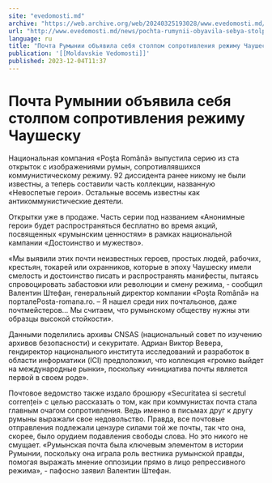 ```yaml
---
site: "evedomosti.md"
archive: "https://web.archive.org/web/20240325193028/www.evedomosti.md/news/pochta-rumynii-obyavila-sebya-stolpom-soprotivleniya-rezhimu"
url: "http://www.evedomosti.md/news/pochta-rumynii-obyavila-sebya-stolpom-soprotivleniya-rezhimu"
language: ru
title: "Почта Румынии объявила себя столпом сопротивления режиму Чаушеску"
publication: '[[Moldavskie Vedomosti]]'
published: 2023-12-04T11:37
---
```


# Почта Румынии объявила себя столпом сопротивления режиму Чаушеску

Национальная компания «Poşta Română» выпустила серию из ста открыток с изображениями румын, сопротивлявшихся коммунистическому режиму. 92 диссидента ранее никому не были известны, а теперь составили часть коллекции, названную «Невоспетые герои». Остальные восемь известны как антикоммунистические деятели.

Открытки уже в продаже. Часть серии под названием «Анонимные герои» будет распространяться бесплатно во время акций, посвященных «румынским ценностям» в рамках национальной кампании «Достоинство и мужество».

«Мы выявили этих почти неизвестных героев, простых людей, рабочих, крестьян, токарей или охранников, которые в эпоху Чаушеску имели смелость и достоинство писать и распространять манифесты, пытаясь спровоцировать забастовки или революции и смену режима, - сообщил Валентин Штефан, генеральный директор компании «Poşta Română» на порталеPosta-romana.ro. – Я нашел среди них почтальонов, даже почтмейстеров… Мы считаем, что румынскому обществу нужны эти образцы высокой стойкости».

Данными поделились архивы CNSAS (национальный совет по изучению архивов безопасности) и секуритате. Адриан Виктор Вевера, гендиректор национального института исследований и разработок в области информатики (ICI) предположил, что коллекция «громко выйдет на международные рынки», поскольку «инициатива почты является первой в своем роде».

Почтовое ведомство также издало брошюру «Securitatea si secretul correnței» с целью рассказать о том, как при коммунистах почта стала главным очагом сопротивления. Ведь именно в письмах друг к другу румыны выражали свое недовольство. Правда, все почтовые отправления подлежали цензуре силами той же почты, так что она, скорее, было орудием подавления свободы слова. Но это никого не смущает. «Румынская почта была ключевым элементом в истории Румынии, поскольку она играла роль вестника румынской правды, помогая выражать мнение оппозиции прямо в лицо репрессивного режима», - пафосно заявил Валентин Штефан.